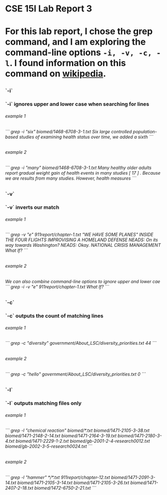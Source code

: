 <h1> CSE 15l Lab Report 3 <h1>
  
For this lab report, I chose the grep command, and I am exploring the command-line options `-i, -v, -c, -l`. I found information on this
command on [wikipedia](https://en.wikibooks.org/wiki/Grep). 
<h3> `-i` <h3>
`-i` ignores upper and lower case when searching for lines
<h6> example 1 <h6>
```
  grep -i "six" biomed/1468-6708-3-1.txt
        Six large controlled population-based studies of
          examining health status over time, we added a sixth
```
<h6> example 2 <h6>
```
  grep -i "many" biomed/1468-6708-3-1.txt
        Many healthy older adults report gradual weight gain
          of health events in many studies [ 17 ] . Because we are
          results from many studies. However, health measures
```
<h3> `-v` <h3>
  `-v` inverts our match 
<h6> example 1 <h6>
```
 grep -v "e" 911report/chapter-1.txt
"WE HAVE SOME PLANES"
INSIDE THE FOUR FLIGHTS
IMPROVISING A HOMELAND DEFENSE
    NEADS: On its way towards Washington?
    NEADS: Okay.
NATIONAL CRISIS MANAGEMENT
What If?
```
<h6> example 2 <h6>
  We can also combine command-line options to ignore upper and lower cae
```
 grep -i -v "e" 911report/chapter-1.txt
What If?
```
  
<h3> `-c` <h3>
  `-c` outputs the count of matching lines 
<h6> example 1 <h6>
```
 grep -c "diversity" government/About_LSC/diversity_priorities.txt
44
```
<h6> example 2 <h6>
```
grep -c "hello" government/About_LSC/diversity_priorities.txt 
0
```
  
<h3> `-l` <h3>
 `-l` outputs matching files only
<h6> example 1 <h6>
```
 grep -l "chemical reaction" biomed/*.txt
biomed/1471-2105-3-38.txt
biomed/1471-2148-2-14.txt
biomed/1471-2164-3-19.txt
biomed/1471-2180-3-4.txt
biomed/1471-2229-1-2.txt
biomed/gb-2001-2-4-research0012.txt
biomed/gb-2002-3-5-research0024.txt
```
<h6> example 2 <h6>
```
grep -l "hammer" */*.txt
911report/chapter-12.txt
biomed/1471-2091-3-14.txt
biomed/1471-2105-3-14.txt
biomed/1471-2105-3-26.txt
biomed/1471-2407-2-18.txt
biomed/1472-6750-2-21.txt
```
